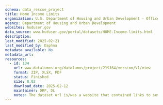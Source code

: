 ```yaml
---
schema: data_rescue_project 
title: Home Income Limits
organization: U.S. Department of Housing and Urban Development - Office of Policy Development and Research
agency: Department of Housing and Urban Development
websites: huduser.gov
data_source: www.huduser.gov/portal/datasets/HOME-Income-limits.html
description: 
last_modified: 2025-02-21
last_modified_by: Daphna
metadata_available: No
metadata_url: 
resources:
  - id: 134
    url: www.datalumos.org/datalumos/project/219164/version/V1/view
    format: ZIP, XLSX, PDF
    status: Finished
    size: 0.02
    download_date: 2025-02-12
    maintainer: DRP, DL
    notes: The dataset url is/was a website that contained links to several .xlsx spreadsheets, where each spreadsheet contains an individual dataset (typically for a fiscal year). The data download also contains .pdf files with reports, methodology etc. for completeness. Everything was compressed into a .zip archive and uploaded to DataLumos as a single .zip archive.
---
```

